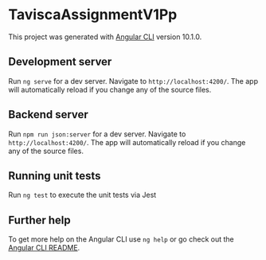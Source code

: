 # TaviscaAssignmentV1Pp

This project was generated with [Angular CLI](https://github.com/angular/angular-cli) version 10.1.0.

## Development server

Run `ng serve` for a dev server. Navigate to `http://localhost:4200/`. The app will automatically reload if you change any of the source files.

## Backend server

Run `npm run json:server` for a dev server. Navigate to `http://localhost:4200/`. The app will automatically reload if you change any of the source files.

## Running unit tests

Run `ng test` to execute the unit tests via Jest

## Further help

To get more help on the Angular CLI use `ng help` or go check out the [Angular CLI README](https://github.com/angular/angular-cli/blob/master/README.md).
